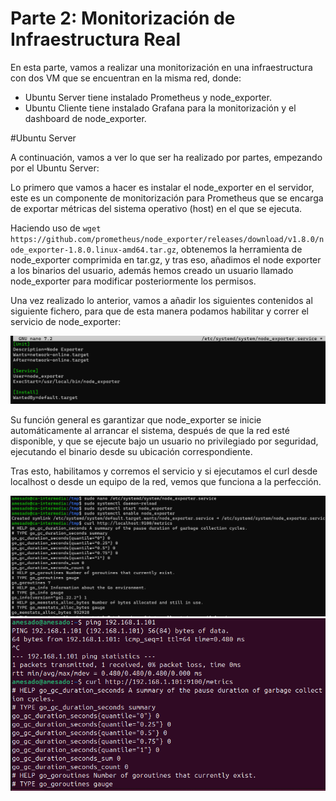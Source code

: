 # Parte 2: Monitorización de Infraestructura Real

En esta parte, vamos a realizar una monitorización en una infraestructura con dos VM que se encuentran en la misma red, donde:

- Ubuntu Server tiene instalado Prometheus y node_exporter.
- Ubuntu Cliente tiene instalado Grafana para la monitorización y el dashboard de node_exporter.

#Ubuntu Server

A continuación, vamos a ver lo que ser ha realizado por partes, empezando por el Ubuntu Server:

Lo primero que vamos a hacer es instalar el node_exporter en el servidor, este es un componente de monitorización para Prometheus que se encarga de exportar métricas del sistema operativo (host) en el que se ejecuta.

Haciendo uso de ```wget https://github.com/prometheus/node_exporter/releases/download/v1.8.0/node_exporter-1.8.0.linux-amd64.tar.gz```, obtenemos la herramienta de node_exporter comprimida en tar.gz, y tras eso, añadimos el node exporter a los binarios del usuario, además hemos creado un usuario llamado node_exporter para modificar posteriormente los permisos.

Una vez realizado lo anterior, vamos a añadir los siguientes contenidos al siguiente fichero, para que de esta manera podamos habilitar y correr el servicio de node_exporter:

![I10](https://github.com/alvaromespen/pps-10003375/blob/main/template-main/RA5/RA5_3/Assets%20-%20Prometheus%20%26%20Grafana/10.png)

Su función general es garantizar que node_exporter se inicie automáticamente al arrancar el sistema, después de que la red esté disponible, y que se ejecute bajo un usuario no privilegiado por seguridad, ejecutando el binario desde su ubicación correspondiente. 

Tras esto, habilitamos y corremos el servicio y si ejecutamos el curl desde localhost o desde un equipo de la red, vemos que funciona a la perfección.

![I11](https://github.com/alvaromespen/pps-10003375/blob/main/template-main/RA5/RA5_3/Assets%20-%20Prometheus%20%26%20Grafana/11.png)
![I12](https://github.com/alvaromespen/pps-10003375/blob/main/template-main/RA5/RA5_3/Assets%20-%20Prometheus%20%26%20Grafana/12.png)
